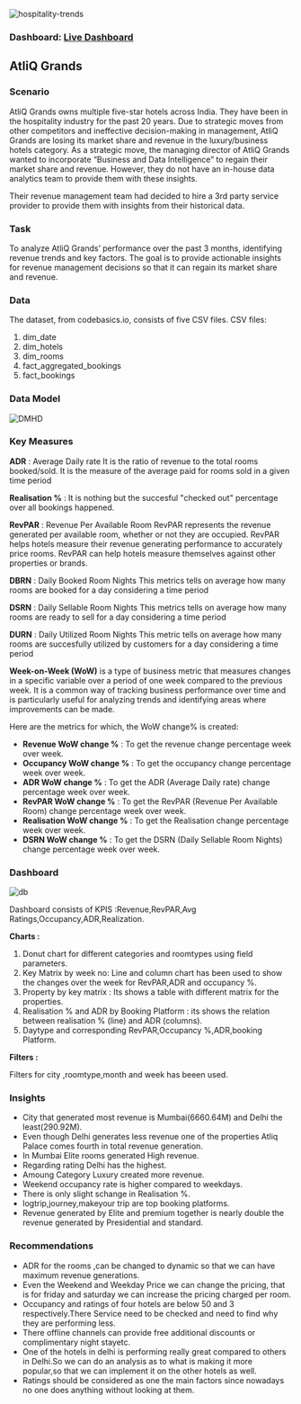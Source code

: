 ![hospitality-trends](https://github.com/PoojaShylaja/Hospitality_Domain/assets/101803358/285ed87e-41f2-452a-8b36-603f6ad35a3c)
 ### Dashboard: [Live Dashboard](https://app.powerbi.com/groups/me/reports/4fe7efa4-c916-4857-9b96-262d09e0a9e2/ReportSection1a09235e4899ae61d323?experience=power-bi)

 ## AtliQ Grands

 ### Scenario

 AtliQ Grands owns multiple five-star hotels across India. They have been in the hospitality industry for the past 20 years. 
 Due to strategic moves from other competitors and ineffective decision-making in management, AtliQ Grands are losing its 
 market share and revenue in the luxury/business hotels category. As a strategic move, the managing director of AtliQ Grands 
 wanted to incorporate “Business and Data Intelligence” to regain their market share and revenue. However, they do not have an 
 in-house data analytics team to provide them with these insights.

Their revenue management team had decided to hire a 3rd party service provider to provide them with insights from 
their historical data.

### Task

To analyze AtliQ Grands’ performance over the past 3 months, identifying revenue trends and key factors. 
The goal is to provide actionable insights for revenue management decisions so that it can regain its market share and revenue.

### Data 

The dataset, from codebasics.io, consists of five CSV files.
CSV files:
1. dim_date
2. dim_hotels
3. dim_rooms
4. fact_aggregated_bookings
5. fact_bookings

### Data Model

![DMHD](https://github.com/PoojaShylaja/Hospitality_Domain/assets/101803358/ccbf534b-2885-40af-992f-afbd35e37ddb)

### Key Measures 

**ADR** : Average Daily rate
It is the ratio of revenue to the total rooms booked/sold. 
It is the measure of the average paid for rooms sold in a given time period

**Realisation %** : It is nothing but the succesful "checked out" percentage over all bookings happened.

**RevPAR** : Revenue Per Available Room
RevPAR represents the revenue generated per available room, whether or not they are occupied. RevPAR
helps hotels measure their revenue generating performance to accurately price rooms. RevPAR can help hotels 
measure themselves against other properties or brands.

**DBRN** : Daily Booked Room Nights
This metrics tells on average how many rooms are booked for a day considering a time period

**DSRN**  : Daily Sellable Room Nights
This metrics tells on average how many rooms are ready to sell for a day considering a time period

**DURN** : Daily Utilized Room Nights
This metric tells on average how many rooms are succesfully utilized by customers for a day considering a time period

**Week-on-Week (WoW)** is a type of business metric that measures changes in a specific variable over a period of 
one week compared to the previous week. It is a common way of tracking business performance over time and is 
particularly useful for analyzing trends and identifying areas where improvements can be made.

Here are the metrics for which, the WoW change% is created:

* **Revenue WoW change %** : To get the revenue change percentage week over week.
* **Occupancy WoW change %** : To get the occupancy change percentage week over week.
* **ADR WoW change %** : To get the ADR (Average Daily rate) change percentage week over week.
* **RevPAR WoW change %** : To get the RevPAR (Revenue Per Available Room) change percentage week over week.
* **Realisation WoW change %** : To get the Realisation change percentage week over week.
* **DSRN WoW change %** : To get the DSRN (Daily Sellable Room Nights) change percentage week over week.

### Dashboard

![db](https://github.com/PoojaShylaja/Hospitality_Domain/assets/101803358/b8d9c781-d3c2-4630-8075-a642ef16ddc7)

Dashboard consists of KPIS :Revenue,RevPAR,Avg Ratings,Occupancy,ADR,Realization.

**Charts :**

1. Donut chart for different categories and roomtypes using field parameters.
2. Key Matrix by week no: Line and column chart has been used to show the changes over the week for RevPAR,ADR and occupancy %.
3. Property by key matrix : Its shows a table with different matrix for the properties.
4. Realisation % and ADR by Booking Platform : its shows the relation between realisation % (line) and ADR (columns).
5. Daytype and corresponding RevPAR,Occupancy %,ADR,booking Platform.

**Filters :** 

Filters for city ,roomtype,month and week has beeen used.


### Insights

* City that generated most revenue is Mumbai(6660.64M) and Delhi the least(290.92M).
* Even though Delhi generates less revenue one of the properties Atliq Palace comes fourth in total revenue generation.
* In Mumbai Elite rooms generated High revenue.
* Regarding rating Delhi has the highest.
* Amoung Category Luxury created more revenue.
* Weekend occupancy rate is higher compared to weekdays.
* There is only slight schange in Realisation %.
* logtrip,journey,makeyour trip are top booking platforms.
* Revenue generated by Elite and premium together is nearly double the revenue generated by Presidential and standard.

### Recommendations 

* ADR for the rooms ,can be changed to dynamic so that we can have maximum revenue generations.
* Even the Weekend and Weekday Price we can change the pricing, that is for friday and saturday
  we can increase the pricing charged per room.
* Occupancy and ratings of four hotels are below 50 and 3 respectively.There Service need to be checked and
  need to find why they are performing less.
* There offline channels can provide free additional discounts or complimentary night stayetc.
* One of the hotels in delhi is performing really great compared to others in Delhi.So we can do an analysis
  as to what is making it more popular,so that we can implement it on the other hotels as well.
*  Ratings should be considered as one the main factors since nowadays no one does anything without looking at them.
  
